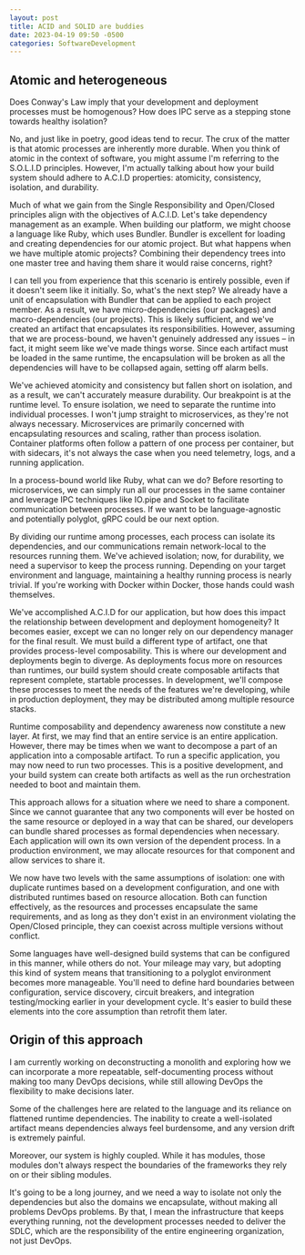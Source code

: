 ```yaml
---
layout: post
title: ACID and SOLID are buddies
date: 2023-04-19 09:50 -0500
categories: SoftwareDevelopment
---
```



## Atomic and heterogeneous
Does Conway's Law imply that your development and deployment processes must be homogenous? How does IPC serve as a stepping stone towards healthy isolation?

No, and just like in poetry, good ideas tend to recur. The crux of the matter is that atomic processes are inherently more durable. When you think of atomic in the context of software, you might assume I'm referring to the S.O.L.I.D principles. However, I'm actually talking about how your build system should adhere to A.C.I.D properties: atomicity, consistency, isolation, and durability.

Much of what we gain from the Single Responsibility and Open/Closed principles align with the objectives of A.C.I.D. Let's take dependency management as an example. When building our platform, we might choose a language like Ruby, which uses Bundler. Bundler is excellent for loading and creating dependencies for our atomic project. But what happens when we have multiple atomic projects? Combining their dependency trees into one master tree and having them share it would raise concerns, right?

I can tell you from experience that this scenario is entirely possible, even if it doesn't seem like it initially. So, what's the next step? We already have a unit of encapsulation with Bundler that can be applied to each project member. As a result, we have micro-dependencies (our packages) and macro-dependencies (our projects). This is likely sufficient, and we've created an artifact that encapsulates its responsibilities. However, assuming that we are process-bound, we haven't genuinely addressed any issues – in fact, it might seem like we've made things worse. Since each artifact must be loaded in the same runtime, the encapsulation will be broken as all the dependencies will have to be collapsed again, setting off alarm bells.

We've achieved atomicity and consistency but fallen short on isolation, and as a result, we can't accurately measure durability. Our breakpoint is at the runtime level. To ensure isolation, we need to separate the runtime into individual processes. I won't jump straight to microservices, as they're not always necessary. Microservices are primarily concerned with encapsulating resources and scaling, rather than process isolation. Container platforms often follow a pattern of one process per container, but with sidecars, it's not always the case when you need telemetry, logs, and a running application.

In a process-bound world like Ruby, what can we do? Before resorting to microservices, we can simply run all our processes in the same container and leverage IPC techniques like IO.pipe and Socket to facilitate communication between processes. If we want to be language-agnostic and potentially polyglot, gRPC could be our next option.

By dividing our runtime among processes, each process can isolate its dependencies, and our communications remain network-local to the resources running them. We've achieved isolation; now, for durability, we need a supervisor to keep the process running. Depending on your target environment and language, maintaining a healthy running process is nearly trivial. If you're working with Docker within Docker, those hands could wash themselves.

We've accomplished A.C.I.D for our application, but how does this impact the relationship between development and deployment homogeneity? It becomes easier, except we can no longer rely on our dependency manager for the final result. We must build a different type of artifact, one that provides process-level composability. This is where our development and deployments begin to diverge. As deployments focus more on resources than runtimes, our build system should create composable artifacts that represent complete, startable processes. In development, we'll compose these processes to meet the needs of the features we're developing, while in production deployment, they may be distributed among multiple resource stacks.

Runtime composability and dependency awareness now constitute a new layer. At first, we may find that an entire service is an entire application. However, there may be times when we want to decompose a part of an application into a composable artifact. To run a specific application, you may now need to run two processes. This is a positive development, and your build system can create both artifacts as well as the run orchestration needed to boot and maintain them.

This approach allows for a situation where we need to share a component. Since we cannot guarantee that any two components will ever be hosted on the same resource or deployed in a way that can be shared, our developers can bundle shared processes as formal dependencies when necessary. Each application will own its own version of the dependent process. In a production environment, we may allocate resources for that component and allow services to share it.

We now have two levels with the same assumptions of isolation: one with duplicate runtimes based on a development configuration, and one with distributed runtimes based on resource allocation. Both can function effectively, as the resources and processes encapsulate the same requirements, and as long as they don't exist in an environment violating the Open/Closed principle, they can coexist across multiple versions without conflict.

Some languages have well-designed build systems that can be configured in this manner, while others do not. Your mileage may vary, but adopting this kind of system means that transitioning to a polyglot environment becomes more manageable. You'll need to define hard boundaries between configuration, service discovery, circuit breakers, and integration testing/mocking earlier in your development cycle. It's easier to build these elements into the core assumption than retrofit them later.

## Origin of this approach
I am currently working on deconstructing a monolith and exploring how we can incorporate a more repeatable, self-documenting process without making too many DevOps decisions, while still allowing DevOps the flexibility to make decisions later.

Some of the challenges here are related to the language and its reliance on flattened runtime dependencies. The inability to create a well-isolated artifact means dependencies always feel burdensome, and any version drift is extremely painful.

Moreover, our system is highly coupled. While it has modules, those modules don't always respect the boundaries of the frameworks they rely on or their sibling modules.

It's going to be a long journey, and we need a way to isolate not only the dependencies but also the domains we encapsulate, without making all problems DevOps problems. By that, I mean the infrastructure that keeps everything running, not the development processes needed to deliver the SDLC, which are the responsibility of the entire engineering organization, not just DevOps.
